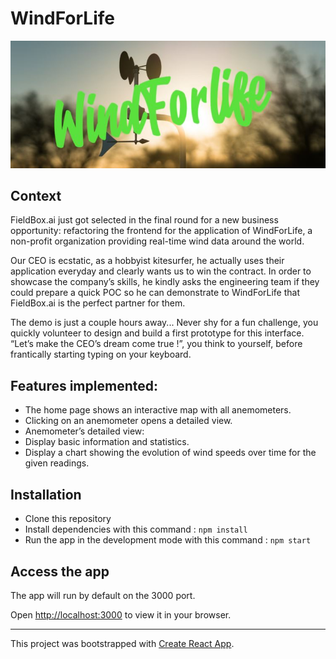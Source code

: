 # WindForLife

![Logo WindForLife](/src/assets/logo.JPG)

## Context

FieldBox.ai just got selected in the final round for a new business opportunity: refactoring the
frontend for the application of WindForLife, a non-profit organization providing real-time wind
data around the world.

Our CEO is ecstatic, as a hobbyist kitesurfer, he actually uses their application everyday and
clearly wants us to win the contract. In order to showcase the company’s skills, he kindly asks
the engineering team if they could prepare a quick POC so he can demonstrate to WindForLife
that FieldBox.ai is the perfect partner for them.

The demo is just a couple hours away... Never shy for a fun challenge, you quickly volunteer to
design and build a first prototype for this interface. “Let’s make the CEO’s dream come true !”,
you think to yourself, before frantically starting typing on your keyboard.

## Features implemented:

- The home page shows an interactive map with all anemometers.
- Clicking on an anemometer opens a detailed view.
- Anemometer’s detailed view:
- Display basic information and statistics.
- Display a chart showing the evolution of wind speeds over time for the given
  readings.

## Installation

- Clone this repository
- Install dependencies with this command : `npm install`
- Run the app in the development mode with this command : `npm start`

## Access the app

The app will run by default on the 3000 port.

Open [http://localhost:3000](http://localhost:3000) to view it in your browser.

<hr>

This project was bootstrapped with [Create React App](https://github.com/facebook/create-react-app).
